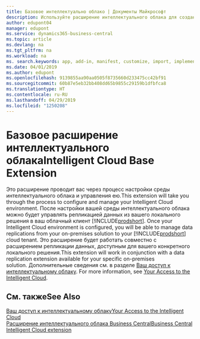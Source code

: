 ```yaml
---
title: Базовое интеллектуально облако | Документы Майкрософт
description: Используйте расширение интеллектуального облака для создания облачной копии данных, чтобы быть подключенным к интеллектуальному облаку.
author: edupont04
manager: edupont
ms.service: dynamics365-business-central
ms.topic: article
ms.devlang: na
ms.tgt_pltfrm: na
ms.workload: na
ms. search.keywords: app, add-in, manifest, customize, import, implement
ms.date: 04/01/2019
ms.author: edupont
ms.openlocfilehash: 9139855aa90aa0505f8735660d233475cc42bf91
ms.sourcegitcommit: 60b87e5eb32bb408dd65b9855c29159b1dfbfca8
ms.translationtype: HT
ms.contentlocale: ru-RU
ms.lasthandoff: 04/29/2019
ms.locfileid: "1250208"
---
```

# <a name="intelligent-cloud-base-extension"></a><span data-ttu-id="955df-103">Базовое расширение интеллектуального облака</span><span class="sxs-lookup"><span data-stu-id="955df-103">Intelligent Cloud Base Extension</span></span>

<span data-ttu-id="955df-104">Это расширение проводит вас через процесс настройки среды интеллектуального облака и управления ею.</span><span class="sxs-lookup"><span data-stu-id="955df-104">This extension will take you through the process to configure and manage your Intelligent Cloud environment.</span></span><span data-ttu-id="955df-105"> После настройки вашей среды интеллектуального облака можно будет управлять репликацией данных из вашего локального решения в ваш облачный клиент [!INCLUDE[prodshort](includes/prodshort.md)].</span><span class="sxs-lookup"><span data-stu-id="955df-105"> Once your Intelligent Cloud environment is configured, you will be able to manage data replications from your on-premises solution to your [!INCLUDE[prodshort](includes/prodshort.md)] cloud tenant.</span></span> <span data-ttu-id="955df-106">Это расширение будет работать совместно с расширением репликации данных, доступным для вашего конкретного локального решения.</span><span class="sxs-lookup"><span data-stu-id="955df-106">This extension will work in conjunction with a data replication extension available for your specific on-premises solution.</span></span><span data-ttu-id="955df-107"> Дополнительные сведения см. в разделе [Ваш доступ к интеллектуальному облаку](about-intelligent-cloud.md).</span><span class="sxs-lookup"><span data-stu-id="955df-107"> For more information, see [Your Access to the Intelligent Cloud](about-intelligent-cloud.md).</span></span>  

## <a name="see-also"></a><span data-ttu-id="955df-108">См. также</span><span class="sxs-lookup"><span data-stu-id="955df-108">See Also</span></span>

[<span data-ttu-id="955df-109">Ваш доступ к интеллектуальному облаку</span><span class="sxs-lookup"><span data-stu-id="955df-109">Your Access to the Intelligent Cloud</span></span>](about-intelligent-cloud.md)  
[<span data-ttu-id="955df-110">Расширение интеллектуального облака Business Central</span><span class="sxs-lookup"><span data-stu-id="955df-110">Business Central Intelligent Cloud extension</span></span>](ui-extensions-data-replication.md)  
